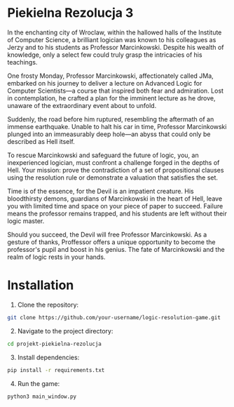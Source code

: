 # Piekielna Rezolucja 3

In the enchanting city of Wroclaw, within the hallowed halls of the Institute of Computer Science, a brilliant logician was known to his colleagues as Jerzy and to his students as Professor Marcinkowski. Despite his wealth of knowledge, only a select few could truly grasp the intricacies of his teachings.

One frosty Monday, Professor Marcinkowski, affectionately called JMa, embarked on his journey to deliver a lecture on Advanced Logic for Computer Scientists—a course that inspired both fear and admiration. Lost in contemplation, he crafted a plan for the imminent lecture as he drove, unaware of the extraordinary event about to unfold.

Suddenly, the road before him ruptured, resembling the aftermath of an immense earthquake. Unable to halt his car in time, Professor Marcinkowski plunged into an immeasurably deep hole—an abyss that could only be described as Hell itself.

To rescue Marcinkowski and safeguard the future of logic, you, an inexperienced logician, must confront a challenge forged in the depths of Hell. Your mission: prove the contradiction of a set of propositional clauses using the resolution rule or demonstrate a valuation that satisfies the set.

Time is of the essence, for the Devil is an impatient creature. His bloodthirsty demons, guardians of Marcinkowski in the heart of Hell, leave you with limited time and space on your piece of paper to succeed. Failure means the professor remains trapped, and his students are left without their logic master.

Should you succeed, the Devil will free Professor Marcinkowski. As a gesture of thanks, Proffessor offers a unique opportunity to become the professor's pupil and boost in his genius. The fate of Marcinkowski and the realm of logic rests in your hands.


# Installation

1. Clone the repository:

```bash
git clone https://github.com/your-username/logic-resolution-game.git
```

2. Navigate to the project directory:

```bash 
cd projekt-piekielna-rezolucja
```

3. Install dependencies:

```bash
pip install -r requirements.txt
```

4. Run the game:

```bash
python3 main_window.py
```

